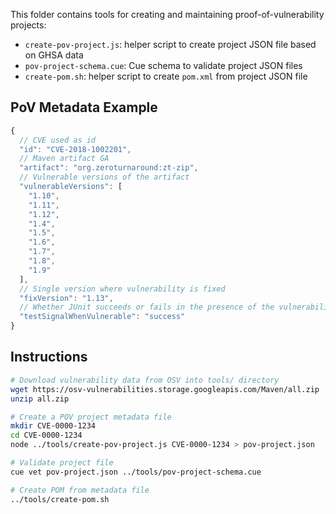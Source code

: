 This folder contains tools for creating and maintaining proof-of-vulnerability projects:

* `create-pov-project.js`: helper script to create project JSON file based on GHSA data
* `pov-project-schema.cue`: Cue schema to validate project JSON files
* `create-pom.sh`: helper script to create `pom.xml` from project JSON file

## PoV Metadata Example
```js
{
  // CVE used as id
  "id": "CVE-2018-1002201",
  // Maven artifact GA
  "artifact": "org.zeroturnaround:zt-zip",
  // Vulnerable versions of the artifact
  "vulnerableVersions": [
    "1.10",
    "1.11",
    "1.12",
    "1.4",
    "1.5",
    "1.6",
    "1.7",
    "1.8",
    "1.9"
  ],
  // Single version where vulnerability is fixed
  "fixVersion": "1.13",
  // Whether JUnit succeeds or fails in the presence of the vulnerability
  "testSignalWhenVulnerable": "success"
}

```

## Instructions
```sh
# Download vulnerability data from OSV into tools/ directory
wget https://osv-vulnerabilities.storage.googleapis.com/Maven/all.zip
unzip all.zip

# Create a POV project metadata file
mkdir CVE-0000-1234
cd CVE-0000-1234
node ../tools/create-pov-project.js CVE-0000-1234 > pov-project.json

# Validate project file
cue vet pov-project.json ../tools/pov-project-schema.cue

# Create POM from metadata file
../tools/create-pom.sh

```
